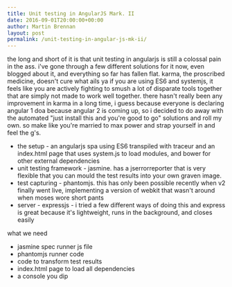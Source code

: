 ```yaml
---
title: Unit testing in AngularJS Mark. II
date: 2016-09-01T20:00:00+00:00
author: Martin Brennan
layout: post
permalink: /unit-testing-in-angular-js-mk-ii/
---
```


the long and short of it is that unit testing in angularjs is still a colossal pain in the ass. i've gone through a few different solutions for it now, even blogged about it, and everything so far has fallen flat. karma, the proscribed medicine, doesn't cure what ails ya if you are using ES6 and systemjs, it feels like you are actively fighting to smush a lot of disparate tools together that are simply not made to work well together. there hasn't really been any improvement in karma in a long time, i guess because everyone is declaring angular 1 doa because angular 2 is coming up, so i decided to do away with the automated "just install this and you're good to go" solutions and roll my own. so make like you're married to max power and strap yourself in and feel the g's.

- the setup - an angularjs spa using ES6 transpiled with traceur and an index.html page that uses system.js to load modules, and bower for other external dependencies
- unit testing framework - jasmine. has a jserrorreporter that is very flexible that you can mould the test results into your own graven image.
- test capturing - phantomjs. this has only been possible recently when v2 finally went live, implementing a version of webkit that wasn't around when moses wore short pants
- server - expressjs - i tried a few different ways of doing this and express is great because it's lightweight, runs in the background, and closes easily

what we need

- jasmine spec runner js file
- phantomjs runner code
- code to transform test results
- index.html page to load all dependencies
- a console you dip
